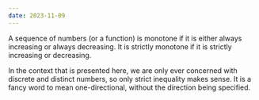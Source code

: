 ```yaml
---
date: 2023-11-09
---
```

A sequence of numbers (or a function) is monotone if it is either always increasing or always decreasing. It is strictly monotone if it is strictly increasing or decreasing. 

In the context that is presented here, we are only ever concerned with discrete and distinct numbers, so only strict inequality makes sense. It is a fancy word to mean one-directional, without the direction being specified. 
